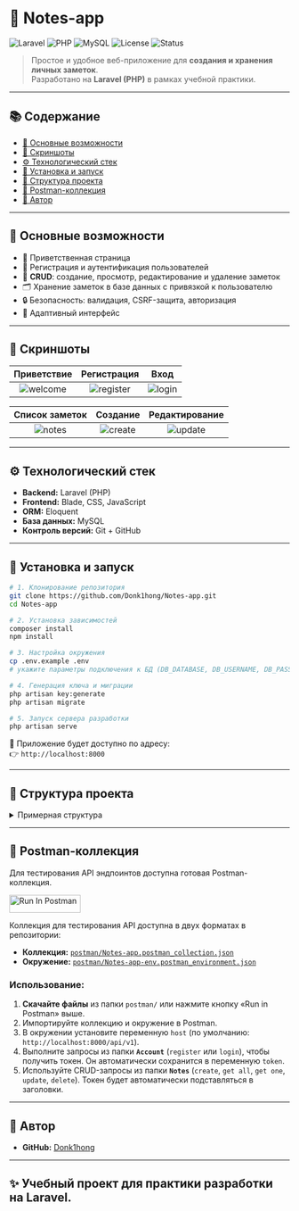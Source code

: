 # 📝 Notes-app

![Laravel](https://img.shields.io/badge/Laravel-10.x-FF2D20?style=for-the-badge&logo=laravel&logoColor=white)
![PHP](https://img.shields.io/badge/PHP-^8.1-777BB4?style=for-the-badge&logo=php&logoColor=white)
![MySQL](https://img.shields.io/badge/MySQL-8.0-4479A1?style=for-the-badge&logo=mysql&logoColor=white)
![License](https://img.shields.io/badge/License-MIT-green?style=for-the-badge)
![Status](https://img.shields.io/badge/Status-Active-success?style=for-the-badge)

> Простое и удобное веб-приложение для **создания и хранения личных заметок**.  
> Разработано на **Laravel (PHP)** в рамках учебной практики.

---

## 📚 Содержание

- [🚀 Основные возможности](#-основные-возможности)
- [📸 Скриншоты](#-скриншоты)
- [⚙️ Технологический стек](#️-технологический-стек)
- [🔧 Установка и запуск](#-установка-и-запуск)
- [📂 Структура проекта](#-структура-проекта)
- [🧪 Postman-коллекция](#-postman-коллекция)
- [👤 Автор](#-автор)

---

## 🚀 Основные возможности

- 👋 Приветственная страница  
- 🔐 Регистрация и аутентификация пользователей  
- 📝 **CRUD**: создание, просмотр, редактирование и удаление заметок  
- 🗂️ Хранение заметок в базе данных с привязкой к пользователю  
- 🔒 Безопасность: валидация, CSRF-защита, авторизация  
- 📱 Адаптивный интерфейс  

---

## 📸 Скриншоты

| Приветствие | Регистрация | Вход |
|:---:|:---:|:---:|
| ![welcome](https://github.com/user-attachments/assets/7d51f437-ba30-4d85-8318-4125ad88b631) | ![register](https://github.com/user-attachments/assets/eb06aefd-f41a-4834-87da-a2a47dcb2ab0) | ![login](https://github.com/user-attachments/assets/611ac9f2-9a72-44e7-bb48-1c0a967cffdf) |

| Список заметок | Создание | Редактирование |
|:---:|:---:|:---:|
| ![notes](https://github.com/user-attachments/assets/7a7d0843-2db7-4227-955b-b4e41d989f73) | ![create](https://github.com/user-attachments/assets/ce001aa4-08f9-41ad-9670-7431c121e085) | ![update](https://github.com/user-attachments/assets/9ff0f364-d662-4896-9db2-b3fc47f24a87) |

---

## ⚙️ Технологический стек

- **Backend:** Laravel (PHP)  
- **Frontend:** Blade, CSS, JavaScript  
- **ORM:** Eloquent  
- **База данных:** MySQL  
- **Контроль версий:** Git + GitHub  

---

## 🔧 Установка и запуск

```bash
# 1. Клонирование репозитория
git clone https://github.com/Donk1hong/Notes-app.git
cd Notes-app

# 2. Установка зависимостей
composer install
npm install

# 3. Настройка окружения
cp .env.example .env
# укажите параметры подключения к БД (DB_DATABASE, DB_USERNAME, DB_PASSWORD)

# 4. Генерация ключа и миграции
php artisan key:generate
php artisan migrate

# 5. Запуск сервера разработки
php artisan serve
```

🔗 Приложение будет доступно по адресу:  
👉 `http://localhost:8000`

---

## 📂 Структура проекта

<details>
<summary>Примерная структура</summary>

```
Notes-app/
├── app/
│   ├── Http/
│   ├── Models/
│   └── ...
├── bootstrap/
├── config/
├── database/
│   └── migrations/
├── public/
├── resources/
│   ├── views/
│   └── ...
├── routes/
│   └── web.php
├── .env.example
├── composer.json
└── ...
```

</details>

---

## 🧪 Postman-коллекция

Для тестирования API эндпоинтов доступна готовая Postman-коллекция.

[<img src="https://run.pstmn.io/button.svg" alt="Run In Postman" style="width: 128px; height: 32px;">](https://app.getpostman.com/run-collection/47984426-16a9fcd6-2c58-4bce-a699-d410b4e39099?action=collection%2Ffork&source=rip_markdown&collection-url=entityId%3D47984426-16a9fcd6-2c58-4bce-a699-d410b4e39099%26entityType%3Dcollection%26workspaceId%3Dfac36783-f246-4412-8ce6-2432522bb708)

Коллекция для тестирования API доступна в двух форматах в репозитории:
-   **Коллекция:** [`postman/Notes-app.postman_collection.json`](./postman/Notes-app.postman_collection.json)
-   **Окружение:** [`postman/Notes-app-env.postman_environment.json`](./postman/Notes-app-env.postman_environment.json)

### Использование:
1.  **Скачайте файлы** из папки `postman/` или нажмите кнопку «Run in Postman» выше.
2.  Импортируйте коллекцию и окружение в Postman.
3.  В окружении установите переменную `host` (по умолчанию: `http://localhost:8000/api/v1`).
4.  Выполните запросы из папки **`Account`** (`register` или `login`), чтобы получить токен. Он автоматически сохранится в переменную `token`.
5.  Используйте CRUD-запросы из папки **`Notes`** (`create`, `get all`, `get one`, `update`, `delete`). Токен будет автоматически подставляться в заголовки.

---

## 👤 Автор

-   **GitHub:** [Donk1hong](https://github.com/Donk1hong)

---

## ✨ Учебный проект для практики разработки на Laravel.
